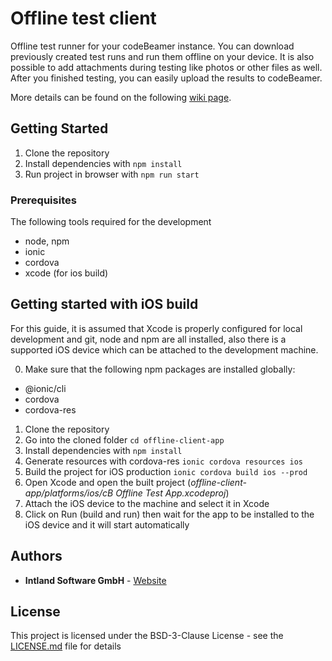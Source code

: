 # Offline test client

Offline test runner for your codeBeamer instance.
You can download previously created test runs and run them offline on your device.
It is also possible to add attachments during testing like photos or other files as well.
After you finished testing, you can easily upload the results to codeBeamer.

More details can be found on the following [wiki page](https://codebeamer.com/cb/wiki/8624348).

## Getting Started

1. Clone the repository
2. Install dependencies with `npm install`
3. Run project in browser with `npm run start`

### Prerequisites

The following tools required for the development

* node, npm
* ionic
* cordova
* xcode (for ios build)

## Getting started with iOS build

For this guide, it is assumed that Xcode is properly configured for local development and git, node and npm are all installed, also there is a supported iOS device which can be attached to the development machine.

0. Make sure that the following npm packages are installed globally:
* @ionic/cli
* cordova
* cordova-res
1. Clone the repository
2. Go into the cloned folder `cd offline-client-app`
3. Install dependencies with `npm install`
4. Generate resources with cordova-res `ionic cordova resources ios`
5. Build the project for iOS production `ionic cordova build ios --prod`
6. Open Xcode and open the built project (*offline-client-app/platforms/ios/cB Offline Test App.xcodeproj*)
7. Attach the iOS device to the machine and select it in Xcode
8. Click on Run (build and run) then wait for the app to be installed to the iOS device and it will start automatically

## Authors

* **Intland Software GmbH** - [Website](https://intland.com)

## License

This project is licensed under the BSD-3-Clause License - see the [LICENSE.md](LICENSE.md) file for details
